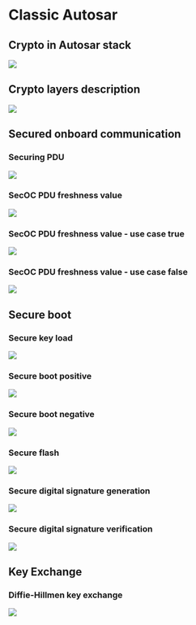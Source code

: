 # Classic Autosar

## Crypto in Autosar stack
<img src="pictures/autosar_stack.jpg"/>

## Crypto layers description
<img src="pictures/crypto_layers.jpg"/>

## Secured onboard communication

### Securing PDU
<img src="pictures/securing_pdu.jpg"/>

### SecOC PDU freshness value
<img src="pictures/freshness_value_in_pdu.jpg"/>

### SecOC PDU freshness value - use case true
<img src="pictures/freshness_value_true.jpg"/>

### SecOC PDU freshness value - use case false
<img src="pictures/freshness_value_false.jpg"/>

## Secure boot

### Secure key load
<img src="pictures/secure_key_load.jpg"/>

### Secure boot positive
<img src="pictures/secure_boot_positive.jpg"/>

### Secure boot negative
<img src="pictures/secure_boot_negative.jpg"/>

### Secure flash
<img src="pictures/secure_flash.jpg"/>

### Secure digital signature generation
<img src="pictures/digital_signature_generation.jpg"/>

### Secure digital signature verification
<img src="pictures/digital_signature_verification.jpg"/>

## Key Exchange

### Diffie-Hillmen key exchange
<img src="pictures/DH_key_exchange.jpg"/>